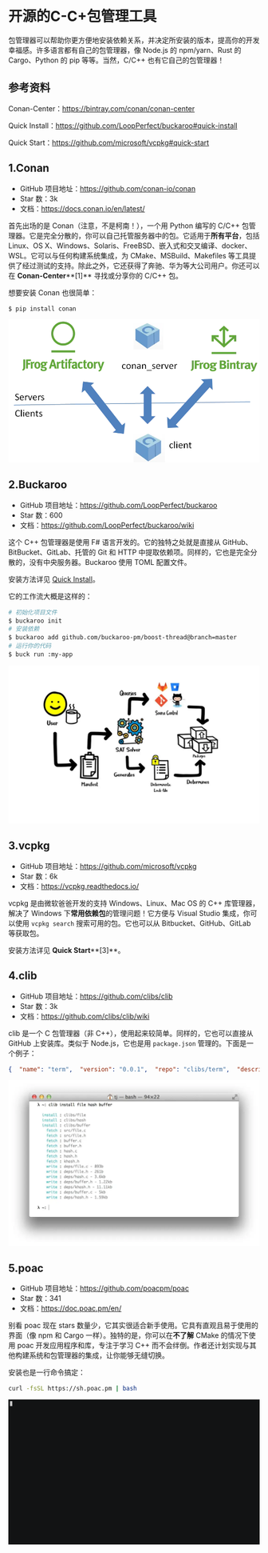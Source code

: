 # 开源的C-C+包管理工具

包管理器可以帮助你更方便地安装依赖关系，并决定所安装的版本，提高你的开发幸福感。许多语言都有自己的包管理器，像 Node.js 的 npm/yarn、Rust 的 Cargo、Python 的 pip 等等。当然，C/C++ 也有它自己的包管理器！

## 参考资料

Conan-Center：https://bintray.com/conan/conan-center

Quick Install：https://github.com/LoopPerfect/buckaroo#quick-install

Quick Start：https://github.com/microsoft/vcpkg#quick-start

## 1.Conan

- GitHub 项目地址：https://github.com/conan-io/conan
- Star 数：3k
- 文档：https://docs.conan.io/en/latest/

首先出场的是 Conan（注意，不是柯南！），一个用 Python 编写的 C/C++ 包管理器。它是完全分散的，你可以自己托管服务器中的包。它适用于**所有平台**，包括 Linux、OS X、Windows、Solaris、FreeBSD、嵌入式和交叉编译、docker、WSL。它可以与任何构建系统集成，为 CMake、MSBuild、Makefiles 等工具提供了经过测试的支持。除此之外，它还获得了奔驰、华为等大公司用户。你还可以在 **Conan-Center****[1]** 寻找或分享你的 C/C++ 包。

想要安装 Conan 也很简单：

```bash
$ pip install conan
```

![图片](./开源的C-C+包管理工具.assets/640.webp)



## 2.Buckaroo

- GitHub 项目地址：https://github.com/LoopPerfect/buckaroo
- Star 数：600
- 文档：https://github.com/LoopPerfect/buckaroo/wiki

这个 C++ 包管理器是使用 F# 语言开发的。它的独特之处就是直接从 GitHub、BitBucket、GitLab、托管的 Git 和 HTTP 中提取依赖项。同样的，它也是完全分散的，没有中央服务器。Buckaroo 使用 TOML 配置文件。

安装方法详见 [Quick Install](https://github.com/LoopPerfect/buckaroo#quick-install)。

它的工作流大概是这样的：

```bash
# 初始化项目文件
$ buckaroo init
# 安装依赖
$ buckaroo add github.com/buckaroo-pm/boost-thread@branch=master
# 运行你的代码
$ buck run :my-app
```

![图片](./开源的C-C+包管理工具.assets/640-1713527711870-93.webp)

## 3.vcpkg

- GitHub 项目地址：https://github.com/microsoft/vcpkg
- Star 数：6k
- 文档：https://vcpkg.readthedocs.io/

vcpkg 是由微软爸爸开发的支持 Windows、Linux、Mac OS 的 C++ 库管理器，解决了 Windows 下**常用依赖包**的管理问题！它方便与 Visual Studio 集成，你可以使用 `vcpkg search` 搜索可用的包。它也可以从 Bitbucket、GitHub、GitLab 等获取包。

安装方法详见 **Quick Start****[3]**。

## 4.clib

- GitHub 项目地址：https://github.com/clibs/clib
- Star 数：3k
- 文档：https://github.com/clibs/clib/wiki

clib 是一个 C 包管理器（非 C++），使用起来较简单。同样的，它也可以直接从 GitHub 上安装库。类似于 Node.js，它也是用 `package.json` 管理的。下面是一个例子：

```json
{  "name": "term",  "version": "0.0.1",  "repo": "clibs/term",  "description": "Terminal ansi escape goodies",  "keywords": ["terminal", "term", "tty", "ansi", "escape", "colors", "console"],  "license": "MIT",  "src": ["src/term.c", "src/term.h"]}
```

![图片](./开源的C-C+包管理工具.assets/640-1713527711870-94.webp)

## 5.poac

- GitHub 项目地址：https://github.com/poacpm/poac
- Star 数：341
- 文档：https://doc.poac.pm/en/

别看 poac 现在 stars 数量少，它其实很适合新手使用。它具有直观且易于使用的界面（像 npm 和 Cargo 一样）。独特的是，你可以在**不了解** CMake 的情况下使用 poac 开发应用程序和库，专注于学习 C++ 而不会绊倒。作者还计划实现与其他构建系统和包管理器的集成，让你能够无缝切换。

安装也是一行命令搞定：

```bash
curl -fsSL https://sh.poac.pm | bash
```

![图片](./开源的C-C+包管理工具.assets/640-1713527711870-95.gif)